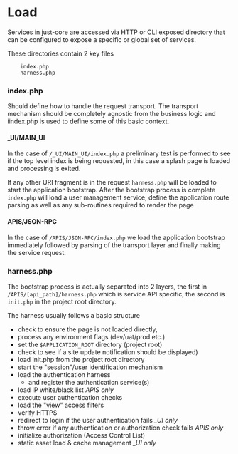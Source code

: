 # Load

Services in just-core are accessed via HTTP or CLI exposed directory that can be configured to expose a specific or global set of services.

These directories contain 2 key files 

```
	index.php
	harness.php
```

### index.php 

Should define how to handle the request transport. The transport mechanism should be completely agnostic from the business logic 
and iindex.php is used to define some of this basic context.

#### _UI/MAIN_UI

In the case of `/_UI/MAIN_UI/index.php` a preliminary test is performed to see if the top level index is being requested, in this case 
a splash page is loaded and processing is exited. 

If any other URI fragment is in the request `harness.php` will be loaded to start the application bootstrap. After the bootstrap process 
is complete `index.php` will load a user management service, define the application route parsing as well as any sub-routines required 
to render the page

#### APIS/JSON-RPC

In the case of `/APIS/JSON-RPC/index.php` we load the application bootstrap immediately followed by parsing of the transport layer
and finally making the service request.

### harness.php 

The bootstrap process is actually separated into 2 layers, the first in `/APIS/[api_path]/harness.php` which is service API specific, 
the second is `init.php` in the project root directory. 

The harness usually follows a basic structure 

- check to ensure the page is not loaded directly, 
- process any environment flags (dev/uat/prod etc.)
- set the `$APPLICATION_ROOT` directory (project root)
- check to see if a site update notification should be displayed)
- load init.php from the project root directory 
- start the "session"/user identification mechanism
- load the authentication harness 
  - and register the authentication service(s)
- load IP white/black list *APIS only*
- execute user authentication checks 
- load the "view" access filters
- verify HTTPS 
- redirect to login if the user authentication fails *_UI only*
- throw error if any authentication or authorization check fails *APIS only*
- initialize authorization (Access Control List) 
- static asset load & cache management *_UI only*




